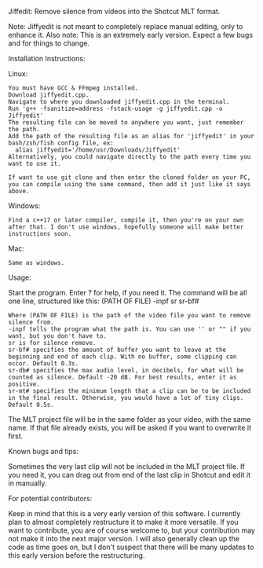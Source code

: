 Jiffedit: Remove silence from videos into the Shotcut MLT format.

Note: Jiffyedit is not meant to completely replace manual editing, only to enhance it.
Also note: This is an extremely early version. Expect a few bugs and for things to change.

Installation Instructions:

  Linux:
  
    You must have GCC & FFmpeg installed.
    Download jiffyedit.cpp.
    Navigate to where you downloaded jiffyedit.cpp in the terminal.
    Run 'g++ -fsanitize=address -fstack-usage -g jiffyedit.cpp -o Jiffyedit'
    The resulting file can be moved to anywhere you want, just remember the path.
    Add the path of the resulting file as an alias for 'jiffyedit' in your bash/zsh/fish config file, ex:
      alias jiffyedit='/home/usr/Downloads/Jiffyedit'
    Alternatively, you could navigate directly to the path every time you want to use it.
    
    If want to use git clone and then enter the cloned folder on your PC, you can compile using the same command, then add it just like it says above.
  
  Windows:
  
    Find a c++17 or later compiler, compile it, then you're on your own after that. I don't use windows, hopefully someone will make better instructions soon.
    
  Mac:
  
    Same as windows.
    

Usage:

  Start the program.
  Enter ? for help, if you need it.
  The command will be all one line, structured like this:
    (PATH OF FILE) -inpf sr sr-bf#
    
    Where (PATH OF FILE) is the path of the video file you want to remove silence from.
    -inpf tells the program what the path is. You can use '' or "" if you want, but you don't have to.
    sr is for silence remove.
    sr-bf# specifies the amount of buffer you want to leave at the beginning and end of each clip. With no buffer, some clipping can occor. Default 0.3s.
    sr-db# specifies the max audio level, in decibels, for what will be counted as silence. Default -20 dB. For best results, enter it as positive.
    sr-mt# specifies the minimum length that a clip can be to be included in the final result. Otherwise, you would have a lot of tiny clips. Default 0.5s.
  
  The MLT project file will be in the same folder as your video, with the same name. If that file already exists, you will be asked if you want to overwrite it first.
  

Known bugs and tips:

  Sometimes the very last clip will not be included in the MLT project file. If you need it, you can drag out from end of the last clip in Shotcut and edit it in manually.


For potential contributors:

  Keep in mind that this is a very early version of this software. I currently plan to almost completely restructure it to make it more versatile. If you want to contribute, you are of course welcome to, but your contribution may not make it into the next major version.
  I will also generally clean up the code as time goes on, but I don't suspect that there will be many updates to this early version before the restructuring.
